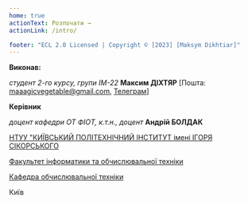 ```yaml
---
home: true
actionText: Розпочати →
actionLink: /intro/

footer: "ECL 2.0 Licensed | Copyright © [2023] [Maksym Dikhtiar]"
---
```



**Виконав:**

*студент 2-го курсу, групи ІМ-22*<span padding-right:5em></span> **Максим ДІХТЯР** [Пошта: maaagicvegetable@gmail.com, <a href = "https://t.me/mgcvegetable">Телеграм</a>]

**Керівник**

*доцент кафедри ОТ ФІОТ, к.т.н., доцент*<span padding-right:5em></span> **Андрій БОЛДАК** 

[НТУУ "КИЇВСЬКИЙ ПОЛІТЕХНІЧНИЙ ІНСТИТУТ імені ІГОРЯ СІКОРСЬКОГО](https://kpi.ua/)

[Факультет інформатики та обчислювальної техніки](https://fiot.kpi.ua/)

[Кафедра обчислювальної техніки](https://comsys.kpi.ua/)

Київ
